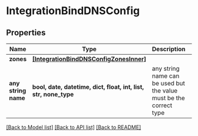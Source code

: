 # IntegrationBindDNSConfig


## Properties
Name | Type | Description | Notes
------------ | ------------- | ------------- | -------------
**zones** | [**[IntegrationBindDNSConfigZonesInner]**](IntegrationBindDNSConfigZonesInner.md) |  | [optional] 
**any string name** | **bool, date, datetime, dict, float, int, list, str, none_type** | any string name can be used but the value must be the correct type | [optional]

[[Back to Model list]](../README.md#documentation-for-models) [[Back to API list]](../README.md#documentation-for-api-endpoints) [[Back to README]](../README.md)


